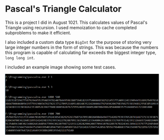 # Pascal's Triangle Calculator

This is a project I did in August 1021. This calculates values of Pascal's Triangle using recursion. I used memoization to cache completed subproblems to make it efficient. 

I also included a custom data type `BigInt` for the purpose of storing very large integer numbers in the form of strings. This was because the numbers this program is capable of calculating far exceeds the biggest integer type, `long long int`.

I included an example image showing some test cases.

![Example Image](Example.PNG?raw=true "Example Image")

